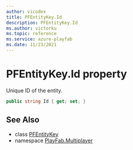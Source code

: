 ```yaml
---
author: vicodex
title: PFEntityKey.Id
description: PFEntityKey.Id
ms.author: victorku
ms.topic: reference
ms.service: azure-playfab
ms.date: 11/23/2021
---
```


# PFEntityKey.Id property

Unique ID of the entity.

```csharp
public string Id { get; set; }
```

## See Also

* class [PFEntityKey](../PFEntityKey.md)
* namespace [PlayFab.Multiplayer](../../PlayFabMultiplayerSDK.md)

